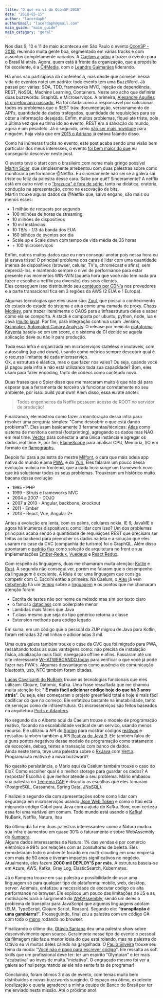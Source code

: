 ```yaml
---
title: "O que eu vi do QconSP 2018"
date: "2018-05-15"
author: "lacerdaph"
authorEmail: "lacerdaph@gmail.com"
main_guide: "main_guide"
main_category: "geral"
---
```


Nos dias 9, 10 e 11 de maio aconteceu em São Paulo o evento [QconSP - 2018](https://qconsp.com/), reunindo muita gente boa, segmentado em várias tracks e com assuntos completamente variados. A [Caelum ajudou](https://blog.caelum.com.br/tag/qcon/) a trazer o evento para o Brasil lá atrás. Agora, quem está à frente da organização, que a propósito foi excelente, é a [C4Media](https://www.infoq.com/br/about-c4media), com o [Leandro Guimarães](https://twitter.com/leguimas?lang=en) liderando.

Há anos não participava da conferência, mas desde que comecei nessa vida de eventos notei um padrão: todo evento tem uma BuzzWord. Já passei por várias: SOA, TDD, frameworks MVC, injeção de dependência, REST, NoSQL, Machine Learning, Containers. Neste ano acho que definiria duas buzzwords: GraphQL e Microserviços. A primeira, [Alexandre Aquilies já projetou ano passado.](https://blog.caelum.com.br/todo-o-poder-emana-do-cliente-explorando-uma-api-graphql/) Ela foi citada como a responsável por solucionar todos os problemas que o REST trás: documentação, versionamento de API's, quantidade de dados trafegados, quantidade de requisições para se obter a informação desejada. Enfim, muitos problemas, fiquei até triste, pois a última vez que eu tinha ido ao evento, REST era a salvação do mundo, agora é um pesadelo. Já o segundo, creio [não ser mais novidade](https://blog.caelum.com.br/conheca-o-kumuluzee-seu-novo-framework-para-microservices/) para ninguém, haja vista que em [2015 o Adriano](https://blog.caelum.com.br/arquitetura-de-microservicos-ou-monolitica/) já estava falando disso.

Como há inúmeras tracks no evento, este post acaba sendo uma visão bem particular dos meus interesses, o evento [foi bem maior do que](https://twitter.com/search?f=tweets&vertical=default&q=%23qconsp&src=typd) eu conseguiria descrever neste post. 

O evento teve o start com o brasileiro com nome mais gringo possível [Martin Spier](https://twitter.com/spiermar), ﻿que simplesmente arrebentou com duas palestras sobre como monitorar a performance @Netflix. Eu sinceramente não sei se a galera sai triste ou feliz da palestra desse cara. Sabe por quê? Sinceramente? A netflix está em outro nível e o ["brazuca" é fora de série](https://resultadosdigitais.com.br/blog/martin-spier-rd-summit/), tanto na didática, oratória, condução na apresentação, como na escovação de bits.  
Martin trouxe alguns dados da @Netflix que, salvo engano, são mais ou menos esses:  

- 1 milhão de requests por segundo
- 100 milhões de horas de streaming
- 10 milhões de dispositivos
- 10 mil instâncias
- 10 TB/s - 1/3 da banda dos EUA
- [160 bilhões](https://twitter.com/lacerdaph/status/995066408231895040) de eventos por dia
- Scale up e Scale down com tempo de vida média de 36 horas
- \+ 100 microserviços

Enfim, outros muitos dados que eu nem consegui anotar pois nessa hora eu já estava triste! O principal problema dos caras é lidar com uma quantidade imensa de dispositivos (browser, celular, TV's, chromecast e afins), sem depreciá-los, e mantendo sempre o nível de performance para estar presente nos momentos WIN-WIN (aquela hora que você não tem nada pra fazer e escolhe a netflix pra diversão) dos seus clientes.  
Eles conseguem isso distribuindo seu [contéudo por CDN's](https://openconnect.netflix.com/) nos provedores e a parte transacional fica em 3 regiões da AWS (2 EUA e 1 Europa).

Algumas tecnologias que eles usam são: [Zuul](https://github.com/Netflix/zuul), que possui o conhecimento do estado do estado do sistema e atua como uma camada de proxy. [Chaos Monkey](https://github.com/Netflix/chaosmonkey), para trazer literalmente o CAOS para a infraestrutura deles e saber como ela se comporta. A stack é composta por ubuntu, python, node, lua e Java ([muito java](https://dzone.com/articles/most-popular-programming-languages-of-2017)). Por fim, para integração contínua usam  Jenkins, [Spinnaker](https://www.spinnaker.io/), [Automated Canary Analysis](https://medium.com/netflix-techblog/automated-canary-analysis-at-netflix-with-kayenta-3260bc7acc69). O release por meio da [plataforma Kayenta](https://github.com/spinnaker/kayenta) baseia-se em um score, e o sistema de CI decide se aquela aplicação deve ou não ir para produção.  

Toda essa infra é organizada em microserviços stateless e imutáveis, com autoscaling (up and down), usando como métrica sempre descobrir qual é o recurso limitante de cada microserviço.  
Ok, a estrutura é elástica, mas o que fazer nos vales? Ou seja, quando você já pagou pela infra e não está utilizando toda sua capacidade? Bom, eles usam para fazer encoding, tanto de codecs como conteúdo novo.  
  

Duas frases que o Spier disse que me marcaram muito é que não dá para esperar que a ferramenta de terceiro vá funcionar corretamente no seu ambiente, por isso: build your own! Além disso, essa eu até anotei:   

>   
> 
> Todos engenheiros da Netflix possuem acesso de ROOT no servidor de produção! 

Finalizando, ele mostrou como fazer a monitoração dessa infra para resolver uma pergunta simples: "Como descobrir o que está dando problema?". Eles usam basicamente 3 ferramentas/técnicas: [Atlas](https://github.com/Netflix/atlas) como sistema de monitoria central (footprinting), agregando os dados mas NÃO em real time. [Vector](https://github.com/Netflix/vector) para conectar a uma única instância e agregar os dados real time. E, por fim, [FlameScope](https://github.com/Netflix/flamescope) para analisar CPU, Memória, I/O em formato de [flamegraphs.](http://www.brendangregg.com/flamegraphs.html) 

Depois fui para a palestra do mestre [Milfont](https://twitter.com/cmilfont), o cara que mais odeia app nativa do mundo e ama [PWA](https://hipsters.tech/progressive-web-apps-hipsters-03/), e do [Yuri.](https://twitter.com/yuriadams) Eles falaram um pouco dessa evolução maluca no frontend, que a cada hora surge um framework novo que irá solucionar todos os seus problemas. Trouxeram um histórico muito bacana dessa evolução

- 1995 - PHP
- 1999 - Struts e frameworks MVC
- 2004 a 2007 - DOJO
- 2007 a 2010 - Angular, backbone, knockout
- 2011 - Ember
- 2013 - React, Vue, Angular 2\*

Antes a evolução era lenta, com os palms, celulares nokia, IE 6, JavaME e agora há inúmeros dispositivos: como lidar com isso? Um dos problemas principais acaba sendo a quantidade de requisiçoes REST que precisam ser feitas ao backend para preencher os dados na tela e a solução que eles usaram no case da CVC (companhia de turismo) foi o GraphQL. Além disso apontaram o [padrão flux](https://facebook.github.io/flux/docs/overview.html) como solução de arquitetura no front e sua implementações [Ember-Redux](https://github.com/ember-redux/ember-redux), [Vuedeux](https://www.npmjs.com/package/vuedeux) e [React Redux](https://github.com/reduxjs/react-redux).

Com respeito às linguagens, duas me chamaram muita atenção: [Kotlin](https://kotlinlang.org/) e [Rust](https://research.mozilla.org/rust/). A segunda não consegui ver, porém me falaram que o desempenho da linguagem é excelente. A ideia é ter uma linguagem que consiga competir com C. Escolhi então a primeira. Na Caelum, o [Alex](https://blog.caelum.com.br/como-preparar-o-ambiente-e-escrever-seu-primeiro-codigo-com-kotlin/) já vem [debatendo](https://blog.caelum.com.br/eu-preciso-mesmo-de-uma-data-class/) há um [tempo](https://blog.caelum.com.br/bean-validation-no-kotlin/) sobre a [linguagem](https://medium.com/collabcode/seja-tamb%C3%A9m-um-desenvolvedor-kotlin-770188949486) e os pontos que me chamaram atenção foram:

- Escrita de testes não por nome de método mas sim por texto claro
- o famoso [dataclass](https://blog.caelum.com.br/eu-preciso-mesmo-de-uma-data-class/) com boilerplate menor
- Lambdas mais fáceis que Java
- T.class mesmo que seja do tipo genérico retorna a classe
- Extension methods para código legado

Em suma, em um código que o pessoal da ZUP migrou de Java para Kotlin, foram retiradas 32 mil linhas e adicionadas 3 mil.

Uma outra galera também trouxe o case da CVC que foi migrado para PWA, ressaltando todas as suas vantagens como: não precisa de instalação física, atualização mais fácil, navegação offline e afins. Passaram até um site interessante [WHATWEBCANDO.today](https://whatwebcando.today/) para verificar o que você já pode fazer nas PWA's. Algumas desvantagens como ausência de comunicação bluetooth, usb, NFC também foram citadas.

[Lucas Cavalcanti do NuBank](https://hipsters.tech/tecnologias-no-nubank-hipsters-01/) trouxe as tecnologias funcionais que eles utilizam: Clojure, Datomic, Kafka. Uma frase ressaltada que me chamou muita atenção foi: " **É mais fácil adicionar código hoje do que há 3 anos atrás**". Ou seja, eles começaram o projeto greenfield total e hoje é mais fácil codificar do que no começo. Ele enfatizou bastante na imutabilidade, tanto de serviços como de infraestrutura. Os microsserviços são feitos baseados na arquitetura [Ports e Adapters](https://herbertograca.com/2017/09/14/ports-adapters-architecture/).

No segundo dia o Alberto aqui da Caelum trouxe o modelo de programação reativo, focando na escalabilidade vertical de um serviço, usando menos recurso. Ele utilizou a API do [Spring](https://domineospring.wordpress.com/2016/03/21/spring-5-e-reactive-programming-parte-1/) para mostrar códigos [reativos](https://dzone.com/articles/spring-webflux-getting-started) e ressaltou também também a API [Reativa do Java 9](https://blog.caelum.com.br/o-minimo-que-voce-deve-saber-de-java-9/). Ele também falou de alguns pontos negativos desse modelo de programação como tratamento de exceções, debug, testes e transação com banco de dados.  
Ainda neste tema, teve uma palestra sobre o [RxJava](https://github.com/ReactiveX/RxJava) com [Vert.x](https://vertx.io/). Programação reativa é a nova buzzword?

No quesito persistência, o Mário aqui da Caelum também trouxe o caso do Elo7. Como escolher qual é o melhor storage para guardar os dados? A resposta? Escolha o que melhor atende o seu problema. Mário embasou sua palestra no [Teorema CAP](https://blog.caelum.com.br/nosql-do-teorema-cap-para-paccl/) e discutiu as escolhas que eles tomaram (PostgreSQL, Cassandra, Spring Data, [JNoSQL](http://www.jnosql.org/)).  
  

Finalizei o segundo dia com apresentações sobre como lidar com segurança em microserviços usando [Json Web Token](https://blog.caelum.com.br/morte-a-sessao-entenda-esse-tal-de-stateless-session-com-tokens/) e como o Itaú está migrando código Cobol para Java com a ajuda do Kafka. Bom, com certeza essa foi uma variável em comum. Todo mundo está usando o [Kafka](https://blog.caelum.com.br/usando-o-padrao-observer-do-cdi-para-lidar-com-o-kafka/)! NuBank, Netflix, Natura, Itau

No último dia fui em duas palestras interessantes: como a Natura mudou sua infra e aumentou em quase 30% o faturamento e sobre WebAssembly do [Kumpera](https://twitter.com/kumpera).  
Alguns dados interessantes da Natura: 1% das vendas é por comércio eletrônico e 99% por relações com as consultoras de beleza. Eles remodelaram todo o ambiente focado em multi-clouding em uma empresa com mais de 50 anos e tiveram impactos significativos no negócio. Atualmente, eles fazem **2000 mil DEPLOY'S por mês.** A estrutura baseia-se em Azure, AWS, Kafka, Gray Log, ElasticSearch, Kubernetes.  

Já o Kumpera trouxe em sua palestra a possibilidade de usar uma linguagem só para qualquer tipo de plataforma: mobile, web, desktop, server. Ademais, enfatizou a necessidade de executar código de alta performance no browser. Ele explicou um pouco das limitações de JS e as motivações para o surgimento do [WebAssembly,](https://webassembly.org/) sendo um deles o problema de transpilar para JavaScript que algumas linguagens adotam (ELM, TypeScript, Clojure Script, Reason). Segundo ele: "**transpilação é uma gambiarra!**". Prosseguindo, finalizou a palestra com um código C# com todo o [mono](https://www.mono-project.com/) rodando no browser.

Finalizando o último dia, [Otávio Santana](https://twitter.com/otaviojava) deu uma palestra show sobre desenvolvimento open source. Geralmente nesse tipo de evento o pessoal da filmagem não faz a menor ideia do que está rolando, mas na palestra do Otávio eu vi muitos deles caindo na gargalhada. O [Paulo Silveira](https://twitter.com/paulo_caelum?lang=en) trouxe seu tema da moda: "[Você não é pago para escrever código](https://blog.caelum.com.br/voce-nao-e-pago-para-programar/)". Ele ressalta as soft skills que um profissional deve ter: ter um espírito "Olympian" e ter mais "acabativa" ao invés de muita "iniciativa". O engraçado mesmo foi ver a galera ao final perguntando se ele não sente falta de programar! 

Concluindo, foram ótimos 3 dias de evento, com temas muito bem distribuídos e novas buzzwords surgindo. O espaço era ótimo, excelente localização e queria agradecer a minha equipe do Banco do Brasil por ter me enviado nesta missão. Até o próximo ano!
